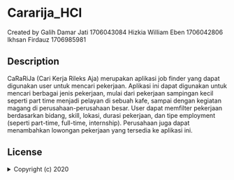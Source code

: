 # Cararija_HCI
Created by 
Galih Damar Jati    1706043084
Hizkia William Eben 1706042806
Ikhsan Firdauz      1706985981

## Description
CaRaRiJa (Cari Kerja Rileks Aja) merupakan aplikasi job finder yang dapat digunakan user untuk mencari pekerjaan. Aplikasi ini dapat digunakan untuk mencari berbagai jenis pekerjaan, mulai dari pekerjaan sampingan kecil seperti part time menjadi pelayan di sebuah kafe, sampai dengan kegiatan magang di perusahaan-perusahaan besar. User dapat memfilter pekerjaan berdasarkan bidang, skill, lokasi, durasi pekerjaan, dan tipe employment (seperti part-time, full-time, internship). Perusahaan juga dapat menambahkan lowongan pekerjaan yang tersedia ke aplikasi ini.


## License
<details>
  <summary>Copyright (c) 2020 </summary>

<p align="justify">Permission is hereby granted, free of charge, to any person obtaining a copy
of this software and associated documentation files (the "Software"), to deal
in the Software without restriction, including without limitation the rights
to use, copy, modify, merge, publish, distribute, sublicense, and/or sell
copies of the Software, and to permit persons to whom the Software is
furnished to do so, subject to the following conditions:</p>

<p align="justify">The above copyright notice and this permission notice shall be included in all
copies or substantial portions of the Software.</p>

<p align="justify">The software is provided "as is", without warranty of any kind, express or
Implied, including but not limited to the warranties of merchantability,
Fitness for a particular purpose and noninfringement. In no event shall the
Authors or copyright holders be liable for any claim, damages or other
Liability, whether in an action of contract, tort or otherwise, arising from,
Out of or in connection with the software or the use or other dealings in the
Software.</p>

</details>
